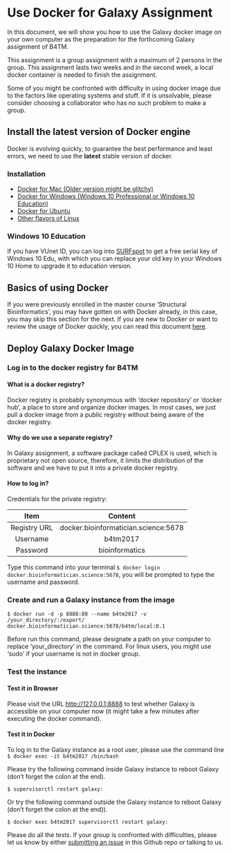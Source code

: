 # Use Docker for Galaxy Assignment

In this document, we will show you how to use the Galaxy docker image on your own computer as the preparation for
the forthcoming Galaxy assignment of B4TM.

This assignment is a group assignment with a maximum of 2 persons in the group. This assignment lasts two weeks
and in the second week, a local docker container is needed to finish the assignment. 

Some of you might be confronted with difficulty in using docker image due to the factors like operating systems
and stuff. If it is unsolvable, please consider choosing a collaborator who has no such problem to make a group.

## Install the latest version of Docker engine

Docker is evolving quickly, to guarantee the best performance and least errors, we need to use the **latest**
stable version of docker. 

### Installation

* [Docker for Mac (Older version might be glitchy)](https://docs.docker.com/docker-for-mac/install/#download-docker-for-mac)
* [Docker for Windows (Windows 10 Professional or Windows 10 Education)](https://docs.docker.com/docker-for-windows/install/)
* [Docker for Ubuntu](https://docs.docker.com/engine/installation/linux/ubuntu/)
* [Other flavors of Linux](https://docs.docker.com/engine/installation/)

### Windows 10 Education

 If you have VUnet ID, you can log into [SURFspot](https://www.surfspot.nl/) to get a free serial key of Windows
 10 Edu, with which you can replace your old key in your Windows 10 Home to upgrade it to education version.
 
## Basics of using Docker

 If you were previously enrolled in the master course ‘Structural Bioinformatics’, you may have gotten on with
 Docker already, in this case, you may skip this section for the next. If you are new to Docker or want to
 review the usage of Docker quickly, you can read this document [here](https://docs.google.com/document/d/1QoL_93B-0VRcJdrxjweUV8JQI0Waehz1rMdiCFeWPeo/edit?usp=sharing).
 
## Deploy Galaxy Docker Image
 
### Log in to the docker registry for B4TM
 
#### What is a docker registry?
Docker registry is probably synonymous with ‘docker repository’ or ‘docker hub’, a place to store and organize
docker images. In most cases, we just pull a docker image from a public registry without being aware of the
docker registry.

#### Why do we use a separate registry?
In Galaxy assignment, a software package called CPLEX is used, which is proprietary not open source, therefore,
it limits the distribution of the software and we have to put it into a private docker registry.

#### How to log in?

Credentials for the private registry:

Item         | Content
:----------: | :----------------------------------:
Registry URL | docker.bioinformatician.science:5678
Username     | b4tm2017
Password     | bioinformatics

Type this command into your terminal `$ docker login docker.bioinformatician.science:5678`, you will be prompted
to type the username and password.

### Create and run a Galaxy instance from the image

`$ docker run -d -p 8888:80 --name b4tm2017 -v /your_directory/:/export/ docker.bioinformatician.science:5678/b4tm/local:0.1`

Before run this command, please designate a path on your computer to replace ‘your_directory’ in the command.
For linux users, you might use ‘sudo’ if your username is not in docker group. 

### Test the instance

#### Test it in Browser

Please visit the URL http://127.0.0.1:8888 to test whether Galaxy is accessible on your computer now
(it might take a few minutes after executing the docker command). 

#### Test it in Docker

To log in to the Galaxy instance as a root user, please use the command line `$ docker exec -it b4tm2017 /bin/bash`

Please try the following command inside Galaxy instance to reboot Galaxy (don’t forget the colon at the end).

```
$ supervisorctl restart galaxy:
```

Or try the following command outside the Galaxy instance to reboot Galaxy (don’t forget the colon at the end)).

```
$ docker exec b4tm2017 supervisorctl restart galaxy:
```

Please do all the tests. If your group is confronted with difficulties, please let us know by either [submitting an issue](https://github.com/ibivu/B4TM-Galaxy-2017/issues/new) in this Github repo or talking to us.

